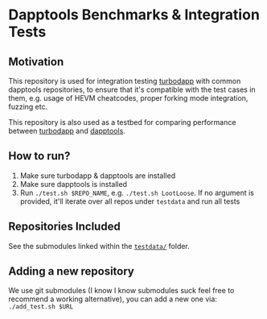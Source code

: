# Dapptools Benchmarks & Integration Tests

## Motivation

This repository is used for integration testing [turbodapp](https://github.com/gakonst/dapptools-rs/) with
common dapptools repositories, to ensure that it's compatible with the test cases in them,
e.g. usage of HEVM cheatcodes, proper forking mode integration, fuzzing etc.

This repository is also used as a testbed for comparing performance between [turbodapp](https://github.com/gakonst/dapptools-rs/) and [dapptools](https://github.com/dapphub/dapptools/).

## How to run?

1. Make sure turbodapp & dapptools are installed
1. Make sure dapptools is installed
1. Run `./test.sh $REPO_NAME`, e.g. `./test.sh LootLoose`. If no argument is provided,
it'll iterate over all repos under `testdata` and run all tests

## Repositories Included

See the submodules linked within the [`testdata/`](https://github.com/gakonst/dapptools-benchmarks/tree/master/testdata) folder.

## Adding a new repository

We use git submodules (I know I know submodules suck feel free to recommend a working alternative),
you can add a new one via: `./add_test.sh $URL`

